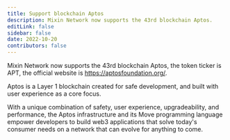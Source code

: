 ```yaml
---
title: Support blockchain Aptos
description: Mixin Network now supports the 43rd blockchain Aptos.
editLink: false
sidebar: false
date: 2022-10-20
contributors: false
---
```


Mixin Network now supports the 43rd blockchain Aptos, the token ticker is APT, the official website is https://aptosfoundation.org/.

Aptos is a Layer 1 blockchain created for safe development, and built with user experience as a core focus.

With a unique combination of safety, user experience, upgradeability, and performance, the Aptos infrastructure and its Move programming language empower developers to build web3 applications that solve today's consumer needs on a network that can evolve for anything to come.